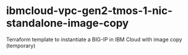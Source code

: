 # ibmcloud-vpc-gen2-tmos-1-nic-standalone-image-copy
Terraform template to instantiate a BIG-IP in IBM Cloud with image copy (temporary)

